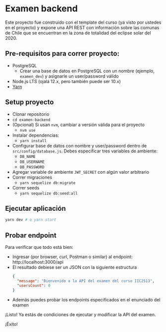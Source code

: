 # Examen backend

Este proyecto fue construido con el template del curso (ya visto por ustedes en el proyecto) y expone una API REST con información sobre las comunas de Chile que se encuentran en la zona de totalidad del eclipse solar del 2020.

## Pre-requisitos para correr proyecto:
* PostgreSQL
  * Crear una base de datos en PostgreSQL con un nombre (ejemplo, `examen_dev`) y asignarle un user/password válido
* Node.js LTS (ojalá 12.x, pero también puede ser 10.x)
* [Yarn](https://yarnpkg.com)

## Setup proyecto

* Clonar repositorio
* `cd examen-backend`
* (Opcional) Si usan `nvm`, cambiar a versión válida para el proyecto
  * `nvm use`
* Instalar dependencias:
  * `yarn install`
* Configurar base de datos con nombre y user/password dentro de `src/config/database.js`. Debes especificar tres variables de ambiente:
  * `DB_NAME`
  * `DB_USERNAME`
  * `DB_PASSWORD`
* Agregar variable de ambiente `JWT_SECRET` con algún valor arbitrario
* Correr migraciones
  * `yarn sequelize db:migrate`
* Correr seeds
  * `yarn sequelize db:seed:all`

## Ejecutar aplicación

```sh
yarn dev # o yarn start
```

## Probar endpoint

Para verificar que todo está bien:
- Ingresar (por browser, curl, Postman o similar) al endpoint: http://localhost:3000/api
- El resultado debiese ser un JSON con la siguiente estructura
  ```json
  {
    "message": "Bienvenido a la API del examen del curso IIC2513",
    "usersCount": 0
  }
  ```
- Además puedes probar los endpoints especificados en el enunciado del examen

¡Listo! Ya estás de condiciones de ejecutar y modificar la API del examen.

¡Éxito!
